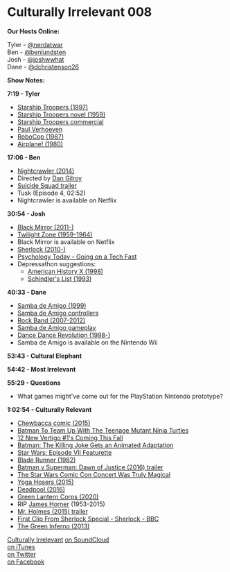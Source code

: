 # Culturally Irrelevant 008

**Our Hosts Online:**  

Tyler - [@nerdatwar]  
Ben - [@benlundsten]  
Josh - [@joshwwhat]  
Dane - [@dchristenson26]  

**Show Notes:**

**7:19 - Tyler**  
 - [Starship Troopers (1997)](http://www.imdb.com/title/tt0120201/)
 - [Starship Troopers novel (1959)](https://en.wikipedia.org/wiki/Starship_Troopers)
 - [Starship Troopers commercial](https://www.youtube.com/watch?v=SMTz9nIUkGc)
 - [Paul Verhoeven](http://www.imdb.com/name/nm0000682/)
 - [RoboCop (1987)](http://www.imdb.com/title/tt0093870/)
 - [Airplane! (1980)](http://www.imdb.com/title/tt0080339/)

**17:06 - Ben**  
 - [Nightcrawler (2014)](http://www.imdb.com/title/tt2872718/)
 - Directed by [Dan Gilroy](http://www.imdb.com/title/tt2872718/)
 - [Suicide Squad trailer](https://www.youtube.com/watch?v=PLLQK9la6Go)
 - Tusk (Episode 4, 02:52)
 - Nightcrawler is available on Netflix

**30:54 - Josh**  
 - [Black Mirror (2011-)](http://www.imdb.com/title/tt2085059/)
 - [Twilight Zone (1959-1964)](http://www.imdb.com/title/tt0052520/)
 - Black Mirror is available on Netflix
 - [Sherlock (2010-)](http://www.imdb.com/title/tt0052520/)
 - [Psychology Today - Going on a Tech Fast](https://www.psychologytoday.com/blog/people-in-nature/201210/going-tech-fast)
 - Depressathon suggestions:
     - [American History X (1998)](http://www.imdb.com/title/tt0120586/)
     - [Schindler's List (1993)](http://www.imdb.com/title/tt0108052/)

**40:33 - Dane**  
 - [Samba de Amigo (1999)](https://en.wikipedia.org/wiki/Samba_de_Amigo)
 - [Samba de Amigo controllers](http://cache.gawkerassets.com/assets/images/gizmodo/2009/06/23full.jpg)
 - [Rock Band (2007-2012)](https://en.wikipedia.org/wiki/Rock_Band)
 - [Samba de Amigo gameplay](https://www.youtube.com/watch?v=vw-t3ca0yQk)
 - [Dance Dance Revolution (1998-)](https://en.wikipedia.org/wiki/Dance_Dance_Revolution)
 - Samba de Amigo is available on the Nintendo Wii

**53:43 - Cultural Elephant**

**54:42 - Most Irrelevant**

**55:29 - Questions**
 - What games might've come out for the PlayStation Nintendo prototype?

**1:02:54 - Culturally Relevant**
 - [Chewbacca comic (2015)](http://www.slashfilm.com/star-wars-chewbacca-comic-book-series-announced-by-marvel-comic-con-2015/)
 - [Batman To Team Up With The Teenage Mutant Ninja Turtles](http://www.slashfilm.com/batman-teenage-mutant-ninja-turtles/)
 - [12 New Vertigo #1's Coming This Fall](http://www.vertigocomics.com/videos/dc-all-access-12-new-vertigo-1s-coming-this-fall)
 - [Batman: The Killing Joke Gets an Animated Adaptation](http://www.dccomics.com/blog/2015/07/10/batman-the-killing-joke-gets-an-animated-adaptation)
 - [Star Wars: Episode VII Featurette](http://www.imdb.com/video/imdb/vi3451171609)
 - [Blade Runner (1982)](http://www.imdb.com/title/tt0083658/)
 - [Batman v Superman: Dawn of Justice (2016) trailer](https://www.youtube.com/watch?v=0WWzgGyAH6Y)
 - [The Star Wars Comic Con Concert Was Truly Magical](http://www.slashfilm.com/star-wars-comic-con-concert/)
 - [Yoga Hosers (2015)](http://www.imdb.com/title/tt3838992/)
 - [Deadpool (2016)](http://www.imdb.com/title/tt3838992/)
 - [Green Lantern Corps (2020)](http://www.imdb.com/title/tt4120636/)
 - RIP [James Horner](http://www.imdb.com/name/nm0000035/) (1953-2015)
 - [Mr. Holmes (2015) trailer](https://www.youtube.com/watch?v=0G1lIBgk4PA)
 - [First Clip From Sherlock Special - Sherlock - BBC](https://www.youtube.com/watch?v=NEVgqykJjrg)
 - [The Green Inferno (2013)](http://www.imdb.com/title/tt2403021/)

[Culturally Irrelevant](http://www.culturallyirrelevant.com/)
[on SoundCloud](https://soundcloud.com/culturally-irrelevant)  
[on iTunes](https://itun.es/i6Lj4FQ)  
[on Twitter](https://twitter.com/cirrelevantpod)  
[on Facebook](https://www.facebook.com/culturallyirrelevant)  

[@nerdatwar]: http://twitter.com/nerdatwar
[@benlundsten]: http://twitter.com/benlundsten
[@joshwwhat]: http://twitter.com/joshwwhat
[@dchristenson26]: https://twitter.com/dchristenson26
